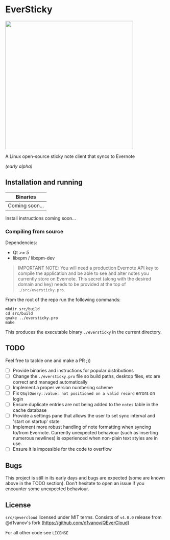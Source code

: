 # EverSticky

<img src="https://i.imgur.com/KrAfarG.png" width="400">

A Linux open-source sticky note client that syncs to Evernote 

*(early alpha)*

## Installation and running
| Binaries            |
| ------------------- |
| Coming soon...      |

Install instructions coming soon...

### Compiling from source
Dependencies:
* Qt *>= 5*
* libxpm / libxpm-dev

> IMPORTANT NOTE: You will need a production Evernote API key to compile the application and be able to see and alter notes you currently store on Evernote. This secret (along with the desired domain and key) needs to be provided at the top of `./src/eversticky.pro`.

From the root of the repo run the following commands:
```
mkdir src/build
cd src/build
qmake ../eversticky.pro
make
```
This produces the executable binary `./eversticky` in the current directory.

## TODO
Feel free to tackle one and make a PR ;))

- [ ] Provide binaries and instructions for popular distributions
- [ ] Change the `./eversticky.pro` file so build paths, desktop files, etc are correct and managed automatically
- [ ] Implement a proper version numbering scheme
- [ ] Fix `QSqlQuery::value: not positioned on a valid record` errors on login
- [ ] Ensure duplicate entries are not being added to the `notes` table in the cache database
- [ ] Provide a settings pane that allows the user to set sync interval and 'start on startup' state
- [ ] Implement more robust handling of note formatting when syncing to/from Evernote. Currently unexpected behaviour (such as inserting numerous newlines) is experienced when non-plain text styles are in use.
- [ ] Ensure it is impossible for the code to overflow

## Bugs
This project is still in its early days and bugs are expected (some are known above in the TODO section). Don't hesitate to open an issue if you encounter some unexpected behaviour.

## License
`src/qevercloud` licensed under MIT terms. Consists of `v4.0.0` release from @d1vanov's fork (https://github.com/d1vanov/QEverCloud)

For all other code see `LICENSE`
